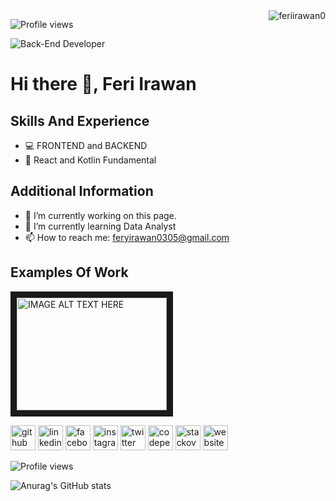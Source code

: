 <!--ini dibuat dengan https://arturssmirnovs.github.io/github-profile-readme-generator/-->
<img align="right" src="https://komarev.com/ghpvc/?username=feriirawan0" alt="feriirawan0" />

![Profile views](https://gpvc.arturio.dev/feriirawan0)

![Back-End Developer](https://raw.githubusercontent.com/feriirawan0/feriirawan0/main/github.gif)

# Hi there 👋, Feri Irawan

## Skills And Experience
* 💻 FRONTEND and BACKEND
* 📱 React and Kotlin Fundamental



## Additional Information
- 🔭 I’m currently working on this page. 
- 🌱 I’m currently learning Data Analyst 
- 📫 How to reach me: feryirawan0305@gmail.com 


## Examples Of Work

<a href="http://www.youtube.com/watch?feature=player_embedded&v=OUe97gxeZjA" target="_blank"><img src="http://img.youtube.com/vi/OUe97gxeZjA/0.jpg" alt="IMAGE ALT TEXT HERE" width="240" height="180" border="10" /></a>



[<img src='https://cdn.jsdelivr.net/npm/simple-icons@3.0.1/icons/github.svg' alt='github' height='40'>](https://github.com/feriirawan0)  [<img src='https://cdn.jsdelivr.net/npm/simple-icons@3.0.1/icons/linkedin.svg' alt='linkedin' height='40'>](https://www.linkedin.com/in/feri-irawan-668718194/)  [<img src='https://cdn.jsdelivr.net/npm/simple-icons@3.0.1/icons/facebook.svg' alt='facebook' height='40'>](https://www.facebook.com/feri.killingmeinside)  [<img src='https://cdn.jsdelivr.net/npm/simple-icons@3.0.1/icons/instagram.svg' alt='instagram' height='40'>](https://www.instagram.com/feriirwn.co/)  [<img src='https://cdn.jsdelivr.net/npm/simple-icons@3.0.1/icons/twitter.svg' alt='twitter' height='40'>](https://twitter.com/Feriirwnnn)  [<img src='https://cdn.jsdelivr.net/npm/simple-icons@3.0.1/icons/codepen.svg' alt='codepen' height='40'>](https://codepen.io/ferry-irawan)  [<img src='https://cdn.jsdelivr.net/npm/simple-icons@3.0.1/icons/stackoverflow.svg' alt='stackoverflow' height='40'>](https://stackoverflow.com/users/14016992)  [<img src='https://cdn.jsdelivr.net/npm/simple-icons@3.0.1/icons/icloud.svg' alt='website' height='40'>](https://feriirawan0.github.io/)  

![Profile views](https://gpvc.arturio.dev/Feri03)

<!--[![Top Langs](https://github-readme-stats.vercel.app/api/top-langs/?username=Feri03)](https://github.com/anuraghazra/github-readme-stats) --> 
<!--[![Anurag's GitHub stats](https://github-readme-stats.vercel.app/api?username=feri03)](https://github.com/anuraghazra/github-readme-stats)-->
![Anurag's GitHub stats](https://github-readme-stats.vercel.app/api?username=feriirawan0&show_icons=true&theme=highcontrast)



<!--
**Feri03/Feri03** is a ✨ _special_ ✨ repository because its `README.md` (this file) appears on your GitHub profile.

Here are some ideas to get you started:

- 🔭 I’m currently working on ...
- 🌱 I’m currently learning ...
- 👯 I’m looking to collaborate on ...
- 🤔 I’m looking for help with ...
- 💬 Ask me about ...
- 📫 How to reach me: ...
- 😄 Pronouns: ...
- ⚡ Fun fact: ...
-->

